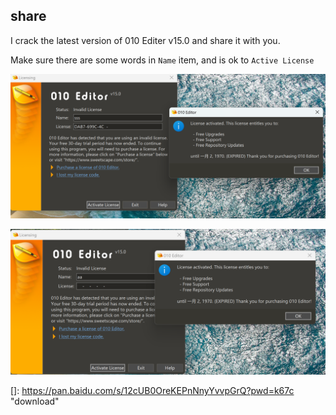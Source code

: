 ## share

I crack the latest version of 010 Editer v15.0 and share it with you.

Make sure there are some words in `Name` item, and is ok to `Active License`

![](01.png)



![](02.png)




[]: https://pan.baidu.com/s/12cUB0OreKEPnNnyYvvpGrQ?pwd=k67c	"download"

